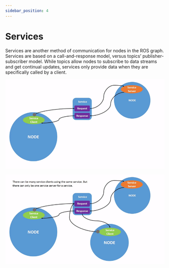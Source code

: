 ```yaml
---
sidebar_position: 4
---
```

# Services
Services are another method of communication for nodes in the ROS graph. Services are based on a call-and-response model, versus topics’ publisher-subscriber model. While topics allow nodes to subscribe to data streams and get continual updates, services only provide data when they are specifically called by a client.

![Echanges entre un client et un service](/img/service_1.gif)

![Echanges entre un client et plusieurs services](/img/service_2.gif)